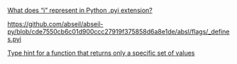 [What does “i” represent in Python .pyi extension?](https://stackoverflow.com/questions/41734836/what-does-i-represent-in-python-pyi-extension)

https://github.com/abseil/abseil-py/blob/cde7550cb6c01d900ccc27919f375858d6a8e1de/absl/flags/_defines.pyi

[Type hint for a function that returns only a specific set of values](https://stackoverflow.com/questions/39398138/type-hint-for-a-function-that-returns-only-a-specific-set-of-values)